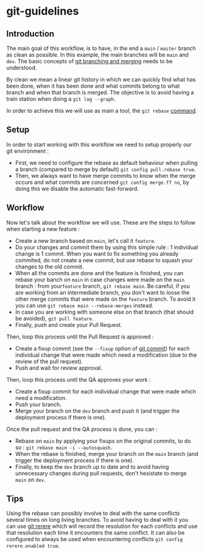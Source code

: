 # git-guidelines

## Introduction

The main goal of this workflow, is to have, in the end a `main` / `master` branch as clean as possible. In this example, the main branches will be `main` and `dev`. The basic concepts of [git branching and merging](https://git-scm.com/book/en/v2/Git-Branching-Basic-Branching-and-Merging) needs to be understood.

By clean we mean a linear git history in which we can quickly find what has been done, when it has been done and what commits belong to what branch and when that branch is merged. The objective is to avoid having a train station when doing a `git log --graph`.

In order to achieve this we will use as main a tool, the `git rebase` [command](https://git-scm.com/docs/git-rebase).

## Setup

In order to start working with this workflow we need to setup properly our git environment :

- First, we need to configure the rebase as default behaviour when pulling a branch (compared to merge by default) `git config pull.rebase true`.
- Then, we always want to have merge commits to know when the merge occurs and what commits are concerned `git config merge.ff no`, by doing this we disable the automatic fast-forward.

## Workflow

Now let's talk about the workflow we will use.
These are the steps to follow when starting a new feature : 

- Create a new branch based on `main`, let's call it `feature`.
- Do your changes and commit them by using this simple rule : 1 individual change is 1 commit. When you want to fix something you already commited, do not create a new commit, but use rebase to squash your changes to the old commit.
- When all the commits are done and the feature is finished, you can rebase your banch on `main` in case changes were made on the `main` branch : from your`feature` branch, `git rebase main`. Be careful, if you are working from an intermediate branch, you don't want to loose the other merge commits that were made on the `feature` branch. To avoid it you can use `git rebase main --rebase-merges` instead.
- In case you are working with someone else on that branch (that should be avoided), `git pull feature`.
- Finally, push and create your Pull Request.

Then, loop this process until the Pull Request is approved : 

- Create a fixup commit (see the `--fixup` option of [git commit](https://git-scm.com/docs/git-commit)) for each individual change that were made which need a modification (due to the review of the pull request).
- Push and wait for review approval.

Then, loop this process until the QA approves your work :

- Create a fixup commit for each individual change that were made which need a modification.
- Push your branch.
- Merge your branch on the `dev` branch and push it (and trigger the deployment process if there is one).

Once the pull request and the QA process is done, you can :

- Rebase on `main` by applying your fixups on the original commits, to do so : `git rebase main -i --autosquash`.
- When the rebase is finished, merge your branch on the `main` branch (and trigger the deployment process if there is one).
- Finally, to keep the `dev` branch up to date and to avoid having unnecessary changes during pull requests, don't hesistate to merge `main` on `dev`.

## Tips

Using the rebase can possibly involve to deal with the same conflicts several times on long living branches. To avoid having to deal with it you can use [git rerere](https://git-scm.com/docs/git-rerere) which will record the resolution for each conflicts and use that resolution each time it encounters the same conflict. It can also be configured to always be used when encountering conflicts `git config rerere.enabled true`.
